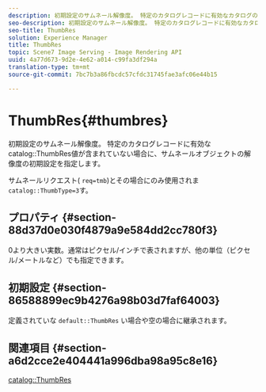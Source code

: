 ```yaml
---
description: 初期設定のサムネール解像度。 特定のカタログレコードに有効なカタログのThumbRes値が含まれていない場合に、サムネールオブジェクトの解像度の初期設定を指定します。
seo-description: 初期設定のサムネール解像度。 特定のカタログレコードに有効なカタログのThumbRes値が含まれていない場合に、サムネールオブジェクトの解像度の初期設定を指定します。
seo-title: ThumbRes
solution: Experience Manager
title: ThumbRes
topic: Scene7 Image Serving - Image Rendering API
uuid: 4a77d673-9d2e-4e62-a014-c99fa3df294a
translation-type: tm+mt
source-git-commit: 7bc7b3a86fbcdc57cfdc31745fae3afc06e44b15

---
```



# ThumbRes{#thumbres}

初期設定のサムネール解像度。 特定のカタログレコードに有効なcatalog::ThumbRes値が含まれていない場合に、サムネールオブジェクトの解像度の初期設定を指定します。

サムネールリクエスト( `req=tmb`)とその場合にのみ使用されま `catalog::ThumbType=3`す。

## プロパティ {#section-88d37d0e030f4879a9e584dd2cc780f3}

0より大きい実数。通常はピクセル/インチで表されますが、他の単位（ピクセル/メートルなど）でも指定できます。

## 初期設定 {#section-86588899ec9b4276a98b03d7faf64003}

定義されていな `default::ThumbRes` い場合や空の場合に継承されます。

## 関連項目 {#section-a6d2cce2e404441a996dba98a95c8e16}

[catalog::ThumbRes](../../../../../is-api/image-catalog/image-serving-api-ref/c-image-catalog-reference/c-image-svg-data-reference/c-image-data-reference/r-thumbres-cat.md#reference-eedb9991397347c3bed5bd0a785c4c69)
